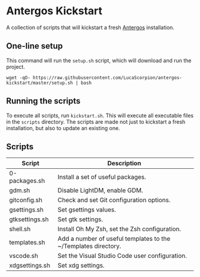 # Antergos Kickstart
A collection of scripts that will kickstart a fresh [Antergos](https://antergos.com/) installation.

## One-line setup
This command will run the `setup.sh` script, which will download and run the project.

```
wget -qO- https://raw.githubusercontent.com/LucaScorpion/antergos-kickstart/master/setup.sh | bash
```

## Running the scripts
To execute all scripts, run `kickstart.sh`.
This will execute all executable files in the `scripts` directory.
The scripts are made not just to kickstart a fresh installation, but also to update an existing one.

## Scripts
| Script | Description |
| ------ | ----------- |
| 0-packages.sh | Install a set of useful packages. |
| gdm.sh | Disable LightDM, enable GDM. |
| gitconfig.sh | Check and set Git configuration options. |
| gsettings.sh | Set gsettings values. |
| gtksettings.sh | Set gtk settings. |
| shell.sh | Install Oh My Zsh, set the Zsh configuration. |
| templates.sh | Add a number of useful templates to the ~/Templates directory. |
| vscode.sh | Set the Visual Studio Code user configuration. |
| xdgsettings.sh | Set xdg settings. |
